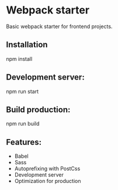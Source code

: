 # Webpack starter

Basic webpack starter for frontend projects.

## Installation
npm install

## Development server:
npm run start

## Build production:
npm run build

## Features:
- Babel
- Sass
- Autoprefixing with PostCss
- Development server
- Optimization for production 